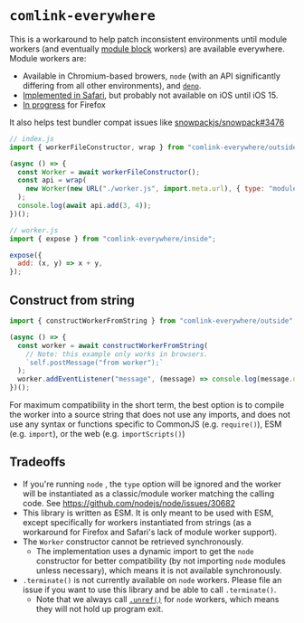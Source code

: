 # `comlink-everywhere`

This is a workaround to help patch inconsistent environments until module workers (and eventually [module block](https://github.com/tc39/proposal-js-module-blocks) workers) are available everywhere. Module workers are:

- Available in Chromium-based browers, `node` (with an API significantly differing from all other environments), and [`deno`](https://deno.land/manual/runtime/workers).
- [Implemented in Safari](https://bugs.webkit.org/show_bug.cgi?id=164860), but probably not available on iOS until iOS 15.
- [In progress](https://bugzilla.mozilla.org/show_bug.cgi?id=1247687) for Firefox

It also helps test bundler compat issues like [snowpackjs/snowpack#3476](https://github.com/snowpackjs/snowpack/issues/3476)

```js
// index.js
import { workerFileConstructor, wrap } from "comlink-everywhere/outside";

(async () => {
  const Worker = await workerFileConstructor();
  const api = wrap(
    new Worker(new URL("./worker.js", import.meta.url), { type: "module" })
  );
  console.log(await api.add(3, 4));
})();
```

```js
// worker.js
import { expose } from "comlink-everywhere/inside";

expose({
  add: (x, y) => x + y,
});
```

## Construct from string

```js
import { constructWorkerFromString } from "comlink-everywhere/outside";

(async () => {
  const worker = await constructWorkerFromString(
    // Note: this example only works in browsers.
    `self.postMessage("from worker");`
  );
  worker.addEventListener("message", (message) => console.log(message.data));
})();
```

For maximum compatibility in the short term, the best option is to compile the worker into a source string that does not use any imports, and does not use any syntax or functions specific to CommonJS (e.g. `require()`), ESM (e.g. `import`), or the web (e.g. `importScripts()`)

## Tradeoffs

- If you're running `node` , the `type` option will be ignored and the worker will be instantiated as a classic/module worker matching the calling code. See <https://github.com/nodejs/node/issues/30682>
- This library is written as ESM. It is only meant to be used with ESM, except specifically for workers instantiated from strings (as a workaround for Firefox and Safari's lack of module worker support).
- The `Worker` constructor cannot be retrieved synchronously.
  - The implementation uses a dynamic import to get the `node` constructor for better compatibility (by not importing `node` modules unless necessary), which means it is not available synchronously.
- `.terminate()` is not currently available on `node` workers. Please file an issue if you want to use this library and be able to call `.terminate()`.
  - Note that we always call [`.unref()`](https://nodejs.org/api/worker_threads.html#worker_threads_broadcastchannel_unref) for `node` workers, which means they will not hold up program exit.
